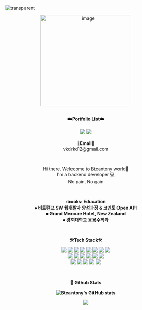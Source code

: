 ![transparent](https://capsule-render.vercel.app/api?type=transparent&fontColor=FFFF00&text=Btcantony%20GitHub%20&height=150&fontSize=60&desc=Welcome!&descAlignY=75&descAlign=60)

<div align="center">
    
 <img width="284" alt="image" src="https://user-images.githubusercontent.com/94521647/223757526-574b0df8-752a-4dbd-98bc-7de9ab4c15cf.png">

</div>

<br>


<p align="center">
    <Strong>☁️Portfolio List☁️</Strong><br><br>
    <a href="https://antony-can-do.tistory.com/" target="_blank"><img src="https://img.shields.io/badge/Tistory-535D6C?style=flat-square&logo=Tistory&logoColor=white"/></a>
    <a href="https://antony-can-do.tistory.com/" target="_blank"><img src="https://img.shields.io/badge/Notion-000000?style=flat-square&logo=Notion&logoColor=white"/></a>
    <br>
<br>
<Strong>📧Email📧</Strong><br>vkdrkd12@gmail.com<br>

</p>

<br>

<p align="center">
Hi there. Welecome to Btcantony world👐<br>
I'm a backend developer 💻<br>
No pain, No gain<br>
</p>

<br>

<p align="center">
  <Strong>:books: Education<br>
   ⦁ 비트캠프 SW 웹개발자 양성과정 & 코멘토 Open API<br>
   ⦁ Grand Mercure Hotel, New Zealand<br>
   ⦁ 경희대학교 응용수학과 <br>
</p>

<br>



<p align="center">
    <Strong>⚒️Tech Stack⚒️</Strong><br>
</p>

<p align="center" display="inline-block">
 <img src="https://img.shields.io/badge/JAVA-007396?style=flat-square&logo=java&logoColor=white">
<img src="https://img.shields.io/badge/Spring-6DB33F?style=flat-square&logo=Spring&logoColor=white">
<img src="https://img.shields.io/badge/Spring Boot-6DB33F?style=flat-square&logo=Spring Boot&logoColor=white">
<img src="https://img.shields.io/badge/MySQL-4479A1?style=flat-square&logo=MySQL&logoColor=white"/></a>
<img src="https://img.shields.io/badge/MyBatis-C41E25?style=flat-square&logo=Thunderbird&logoColor=white"/>
<img src="https://img.shields.io/badge/JSP-black?style=flat-square&logo=java&logoColor=white"> 
<img src="https://img.shields.io/badge/Servlet-008CDD?style=flat-square&logo=Stripe&logoColor=white">
<!--<img src="https://img.shields.io/badge/c++-00599C?style=flat-square&logo=c%2B%2B&logoColor=white"/></a>-->
<!--<img src="https://img.shields.io/badge/Oracle-F80000?style=flat-square&logo=Oracle&logoColor=white"/></a>-->
<img src="https://img.shields.io/badge/Linux-FCC624?style=flat-square&logo=Linux&logoColor=black"/></a><br>

<img src="https://img.shields.io/badge/html5-E34F26?style=flat-square&logo=html5&logoColor=white"> 
<img src="https://img.shields.io/badge/css3-1572B6?style=flat-square&logo=css3&logoColor=white"> 
<img src="https://img.shields.io/badge/javascript-F7DF1E?style=flat-square&logo=javascript&logoColor=black"> 
<img src="https://img.shields.io/badge/jquery-0769AD?style=flat-square&logo=jquery&logoColor=white"> 
<img src="https://img.shields.io/badge/bootstrap-7952B3?style=flat-square&logo=bootstrap&logoColor=white">
<img src="https://img.shields.io/badge/AJAX-2E77BC?style=flat-square&logo=Betfair&logoColor=white">

<!--<img src="https://img.shields.io/badge/JPA-232F3E?style=flat-square&logo=Spreadshirt&logoColor=white"/>-->
<br>
<img src="https://img.shields.io/badge/AWS-232F3E?style=flat-square&logo=Amazon AWS&logoColor=white"/></a>
<img src="https://img.shields.io/badge/Eclipse-2C2255?style=flat-square&logo=Eclipse IDE&logoColor=white"/></a>
<img src="https://img.shields.io/badge/Visual Studio-5C2D91?style=flat-square&logo=Visual Studio&logoColor=white"/></a>
<!--<img src="https://img.shields.io/badge/PyCharm-000000?style=flat-square&logo=PyCharm&logoColor=white"/></a>-->
<!--<img src="https://img.shields.io/badge/MySQL Workbench-4479A1?style=flat-square&logo=MySQL&logoColor=white"/></a>-->
<img src="https://img.shields.io/badge/Tomcat-F8DC75?style=flat-square&logo=Apache Tomcat&logoColor=black"/></a>
<img src="https://img.shields.io/badge/STS-6DB33F?style=flat-square&logo=Spring&logoColor=white"></a>

</p>

<br>


<p align="center">
    <Strong>🔭 Github Stats</Strong><br>
</p>


<div align="center">
    
![Btcantony's GitHub stats](https://github-readme-stats.vercel.app/api?username=Btcantony&theme=dark&show_icons=true)
   
</div>

<div align="center">
    
 <img src="http://mazassumnida.wtf/api/v2/generate_badge?boj=Btcantony">
   
</div>

